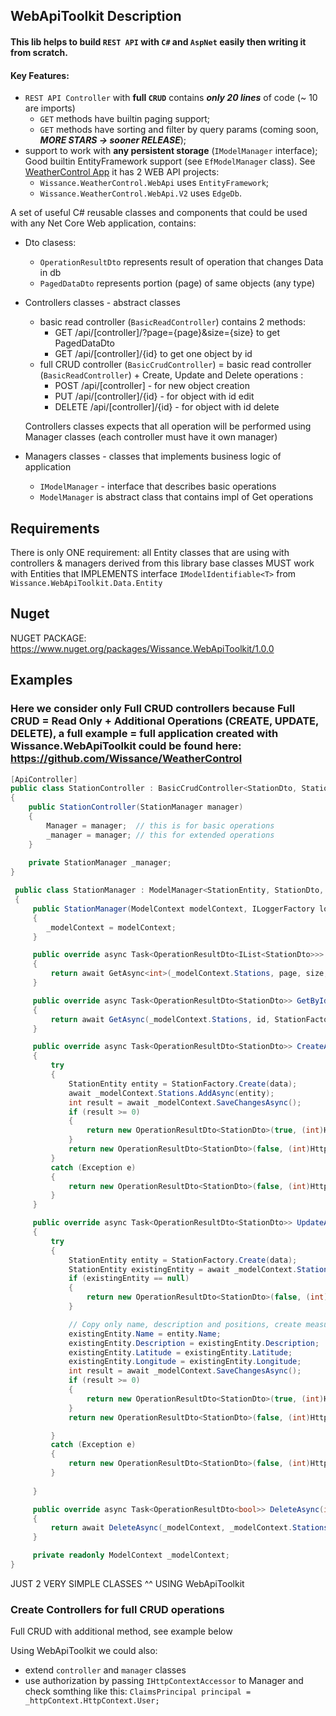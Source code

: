 ## WebApiToolkit Description

#### This lib helps to build `REST API` with `C#` and `AspNet` easily then writing it from scratch.
#### Key Features:
* `REST API Controller` with **full `CRUD`** contains ***only 20 lines*** of code (~ 10 are imports)
  - `GET` methods have builtin paging support;
  - `GET` methods have sorting and filter by query params (coming soon, ***MORE STARS -> sooner RELEASE***);
* support to work with **any persistent storage** (`IModelManager` interface); Good builtin EntityFramework support (see `EfModelManager` class). See [WeatherControl App](https://github.com/Wissance/WeatherControl) it has 2 WEB API projects: 
  - `Wissance.WeatherControl.WebApi` uses `EntityFramework`;
  - `Wissance.WeatherControl.WebApi.V2` uses `EdgeDb`.

A set of useful C# reusable classes and components that could be used with any Net Core Web application, contains:
* Dto clasess:
    - `OperationResultDto` represents result of operation that changes Data in db
    - `PagedDataDto` represents portion (page) of same objects (any type)
* Controllers classes - abstract classes
    - basic read controller (`BasicReadController`) contains 2 methods:
        - GET /api/[controller]/?page={page}&size={size} to get PagedDataDto<T>
        - GET /api/[controller]/{id} to get one object by id
    - full CRUD controller (`BasicCrudController`) = basic read controller (`BasicReadController`) + Create, Update and Delete operations :
        - POST   /api/[controller] - for new object creation
        - PUT    /api/[controller]/{id} - for object with id edit
        - DELETE /api/[controller]/{id} - for object with id delete
        
  Controllers classes expects that all operation will be performed using Manager classes (each controller must have it own manager)
* Managers classes - classes that implements business logic of application
    - `IModelManager` - interface that describes basic operations
    - `ModelManager` is abstract class that contains impl of Get operations

## Requirements
There is only ONE requirement: all Entity classes that are using with controllers & managers derived from this library base classes MUST work
with Entities that IMPLEMENTS interface `IModelIdentifiable<T>` from `Wissance.WebApiToolkit.Data.Entity`
    
## Nuget
NUGET PACKAGE: https://www.nuget.org/packages/Wissance.WebApiToolkit/1.0.0
    
## Examples
### Here we consider only Full CRUD controllers because **Full CRUD = Read Only + Additional Operations (CREATE, UPDATE, DELETE)**, a **full example = full application** created with **Wissance.WebApiToolkit** could be found here: https://github.com/Wissance/WeatherControl

```csharp
[ApiController]
public class StationController : BasicCrudController<StationDto, StationEntity, int>
{
    public StationController(StationManager manager)
    {
        Manager = manager;  // this is for basic operations
        _manager = manager; // this for extended operations
    }
    
    private StationManager _manager;
}
```
    
```csharp
 public class StationManager : ModelManager<StationEntity, StationDto, int>
 {
     public StationManager(ModelContext modelContext, ILoggerFactory loggerFactory) : base(loggerFactory)
     {
        _modelContext = modelContext;
     }

     public override async Task<OperationResultDto<IList<StationDto>>> GetAsync(int page, int size)
     {
         return await GetAsync<int>(_modelContext.Stations, page, size, null, null, StationFactory.Create);
     }

     public override async Task<OperationResultDto<StationDto>> GetByIdAsync(int id)
     {
         return await GetAsync(_modelContext.Stations, id, StationFactory.Create);
     }

     public override async Task<OperationResultDto<StationDto>> CreateAsync(StationDto data)
     {
         try
         {
             StationEntity entity = StationFactory.Create(data);
             await _modelContext.Stations.AddAsync(entity);
             int result = await _modelContext.SaveChangesAsync();
             if (result >= 0)
             {
                 return new OperationResultDto<StationDto>(true, (int)HttpStatusCode.Created, null, StationFactory.Create(entity));
             }
             return new OperationResultDto<StationDto>(false, (int)HttpStatusCode.InternalServerError, "An unknown error occurred during station creation", null);
         }
         catch (Exception e)
         {
             return new OperationResultDto<StationDto>(false, (int)HttpStatusCode.InternalServerError, $"An error occurred during station creation: {e.Message}", null);
         }
     }

     public override async Task<OperationResultDto<StationDto>> UpdateAsync(int id, StationDto data)
     {
         try
         {
             StationEntity entity = StationFactory.Create(data);
             StationEntity existingEntity = await _modelContext.Stations.FirstOrDefaultAsync(s => s.Id == id);
             if (existingEntity == null)
             {
                 return new OperationResultDto<StationDto>(false, (int)HttpStatusCode.NotFound, $"Station with id: {id} does not exists", null);
             }

             // Copy only name, description and positions, create measurements if necessary from MeasurementsManager
             existingEntity.Name = entity.Name;
             existingEntity.Description = existingEntity.Description;
             existingEntity.Latitude = existingEntity.Latitude;
             existingEntity.Longitude = existingEntity.Longitude;
             int result = await _modelContext.SaveChangesAsync();
             if (result >= 0)
             {
                 return new OperationResultDto<StationDto>(true, (int)HttpStatusCode.OK, null, StationFactory.Create(entity));
             }
             return new OperationResultDto<StationDto>(false, (int)HttpStatusCode.InternalServerError, "An unknown error occurred during station update", null);

         }
         catch (Exception e)
         {
             return new OperationResultDto<StationDto>(false, (int)HttpStatusCode.InternalServerError, $"An error occurred during station update: {e.Message}", null);
         }
            
     }

     public override async Task<OperationResultDto<bool>> DeleteAsync(int id)
     {
         return await DeleteAsync(_modelContext, _modelContext.Stations, id);
     }

     private readonly ModelContext _modelContext;
}
```
JUST 2 VERY SIMPLE CLASSES ^^ USING WebApiToolkit

### Create Controllers for full CRUD operations
Full CRUD with additional method, see example below

Using WebApiToolkit we could also:
* extend `controller` and `manager` classes
* use authorization by passing `IHttpContextAccessor` to Manager and check somthing like this: `ClaimsPrincipal principal = _httpContext.HttpContext.User;`
